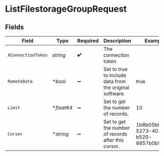 # ListFilestorageGroupRequest


## Fields

| Field                                                   | Type                                                    | Required                                                | Description                                             | Example                                                 |
| ------------------------------------------------------- | ------------------------------------------------------- | ------------------------------------------------------- | ------------------------------------------------------- | ------------------------------------------------------- |
| `XConnectionToken`                                      | *string*                                                | :heavy_check_mark:                                      | The connection token                                    |                                                         |
| `RemoteData`                                            | **bool*                                                 | :heavy_minus_sign:                                      | Set to true to include data from the original software. | true                                                    |
| `Limit`                                                 | **float64*                                              | :heavy_minus_sign:                                      | Set to get the number of records.                       | 10                                                      |
| `Cursor`                                                | **string*                                               | :heavy_minus_sign:                                      | Set to get the number of records after this cursor.     | 1b8b05bb-5273-4012-b520-8657b0b90874                    |